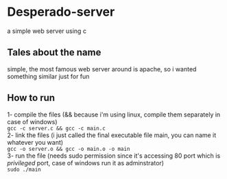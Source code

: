 # Desperado-server
a simple web server using c

## Tales about the name
simple, the most famous web server around is apache, so i wanted something similar just for fun

## How to run
1- compile the files (&& because i'm using linux, compile them separately in case of windows)  
`gcc -c server.c && gcc -c main.c`  
2- link the files (i just called the final executable file main, you can name it whatever you want)  
`gcc -o server.o && gcc -o main.o -o main`  
3- run the file (needs sudo permission since it's accessing 80 port which is *privileged* port, case of windows run it as adminstrator)  
`sudo ./main`

